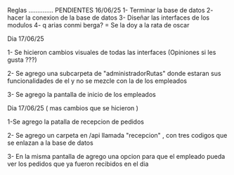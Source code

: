 Reglas ..............
PENDIENTES 16/06/25
1- Terminar la base de datos
2- hacer la conexion de la base de datos
3- Diseñar las interfaces de los modulos
4- q arias conmi berga? = Se la doy a la rata de oscar


Dia 17/06/25

1- Se hicieron cambios visuales de todas las interfaces (Opiniones si les gusta ???)

2- Se agrego una subcarpeta de "administradorRutas" donde estaran sus funcionalidades de el y no se mezcle con la
de los empleados

3- Se agrego la pantalla de inicio de los empleados


Dia 17/06/25 ( mas cambios que se hicieron )

1-Se agrego la patalla de recepcion de pedidos 

2- Se agrego un carpeta en /api llamada "recepcion" ,  con tres codigos que se enlazan a la base de datos 

3- En la misma pantalla de agrego una opcion para que el empleado pueda ver los pedidos que ya fueron recibidos en el dia